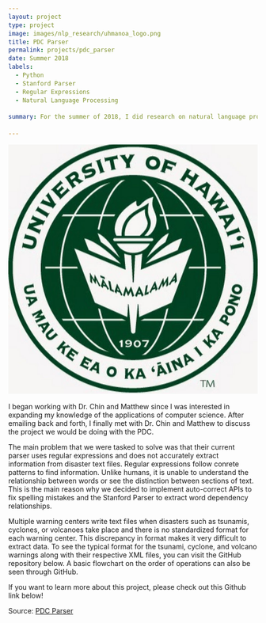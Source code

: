 ```yaml
---
layout: project
type: project
image: images/nlp_research/uhmanoa_logo.png
title: PDC Parser
permalink: projects/pdc_parser
date: Summer 2018
labels:
  - Python
  - Stanford Parser
  - Regular Expressions
  - Natural Language Processing

summary: For the summer of 2018, I did research on natural language processing with Dr. David Chin from the University of Hawaii at Manoa and Matthew Lee from the University of Rochester. On the request of the Pacific Disaster center (PDC), we worked to implement a Natural Language Processing solution to better summarize information from unstandardized disaster data from events such as volcanoes, tsunamis, and cyclones.

---
```

<img class class="ui medium right floated rounded image" src="../images/nlp_research/uhmanoa_logo.png">

I began working with Dr. Chin and Matthew since I was interested in expanding my knowledge of the applications of computer science. After emailing back and forth, I finally met with Dr. Chin and Matthew to discuss the project we would be doing with the PDC. 

The main problem that we were tasked to solve was that their current parser uses regular expressions and does not accurately extract information from disaster text files. Regular expressions follow conrete patterns to find information. Unlike humans, it is unable to understand the relationship between words or see the distinction between sections of text. This is the main reason why we decided to implement auto-correct APIs to fix spelling mistakes and the Stanford Parser to extract word dependency relationships.

Multiple warning centers write text files when disasters such as tsunamis, cyclones, or volcanoes take place and there is no standardized format for each warning center. This discrepancy in format makes it very difficult to extract data. To see the typical format for the tsunami, cyclone, and volcano warnings along with their respective XML files, you can visit the GitHub repository below. A basic flowchart on the order of operations can also be seen through GitHub.

If you want to learn more about this project, please check out this Github link below!

Source: <a href="https://github.com/fpang0502/nlp_project"><i class="large github icon"></i>PDC Parser</a>
